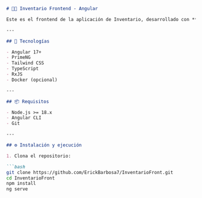 
```markdown
# 🧑‍💻 Inventario Frontend - Angular

Este es el frontend de la aplicación de Inventario, desarrollado con **Angular**, **PrimeNG** y **TailwindCSS**. Permite a los usuarios interactuar con el backend para gestionar inventarios de forma intuitiva.

---

## 🚀 Tecnologías

- Angular 17+
- PrimeNG
- Tailwind CSS
- TypeScript
- RxJS
- Docker (opcional)

---

## 📦 Requisitos

- Node.js >= 18.x
- Angular CLI
- Git

---

## ⚙️ Instalación y ejecución

1. Clona el repositorio:

```bash
git clone https://github.com/ErickBarbosa7/InventarioFront.git
cd InventarioFront
npm install
ng serve
